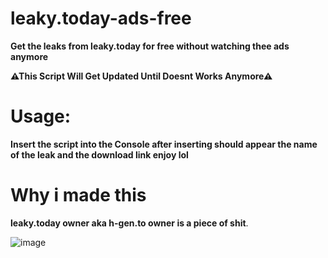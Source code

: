 # leaky.today-ads-free
**Get the leaks from leaky.today for free without watching thee ads anymore**

__**⚠This Script Will Get Updated Until Doesnt Works Anymore⚠**__

# Usage: 

__Insert the script into the Console after inserting should appear the name of the leak and the download link enjoy lol__

# Why i made this

__leaky.today owner aka h-gen.to owner is a piece of shit__.

![image](https://user-images.githubusercontent.com/59262001/187084300-d6b89e3d-15a8-405b-9aa3-eb3238ae1f3f.png)
